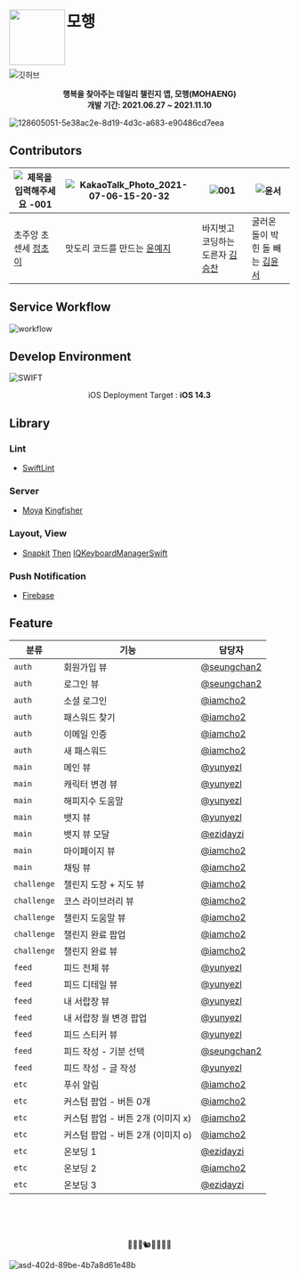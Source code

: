 # 모행<img src="https://user-images.githubusercontent.com/28949235/140954005-a89104e3-fae3-4eb5-ad36-b80dcec98eb5.png" align=left width=100>



<br>
<br>

![깃허브](https://user-images.githubusercontent.com/28949235/140954031-3b5af5ea-235b-4ebc-8e0e-3477d14ac5e0.png)

</p><div align=center>

<b> 행복을 찾아주는 데일리 챌린지 앱, 모행(MOHAENG)</b><br>
<b>개발 기간: 2021.06.27 ~ 2021.11.10</b>

</div>

![128605051-5e38ac2e-8d19-4d3c-a683-e90486cd7eea](https://user-images.githubusercontent.com/28949235/140956409-827ec41f-b29e-43de-b28a-403a0fec9a7e.png)


## Contributors

| ![제목을 입력해주세요 -001](https://user-images.githubusercontent.com/28949235/124549726-8b4e5b80-de6a-11eb-9bb4-2276af6012c1.png) | ![KakaoTalk_Photo_2021-07-06-15-20-32](https://user-images.githubusercontent.com/28949235/124551860-b71f1080-de6d-11eb-8c6b-7c416886fa20.png) | ![001](https://user-images.githubusercontent.com/28949235/124551273-da958b80-de6c-11eb-913d-c8436a0c1220.png) | ![윤서](https://user-images.githubusercontent.com/28949235/140469545-c5b8f553-9d13-4d56-80ad-5cb356e51bf4.png) |
| ------------------------------------------------------------ | ------------------------------------------------------------ | ------------------------------------------------------------ | ------------------------------------------------------------ |
| 초주앙 초센세 [정초이](https://github.com/iamcho2)           | 맛도리 코드를 만드는 [윤예지](https://github.com/yunyezl)    | 바지벗고 코딩하는 도른자 [김승찬](https://github.com/seungchan2) | 굴러온 돌이 박힌 돌 빼는 [김윤서](https://github.com/ezidayzi) |

## Service Workflow

![workflow](https://user-images.githubusercontent.com/28949235/146957319-00b1fa3c-0a70-4936-8885-c9a6a100d199.png)


## Develop Environment

![SWIFT](https://img.shields.io/static/v1?style=for-the-badge&logo=swift&message=SWIFT5&label=&color=FA7343&labelColor=000000)

<center>iOS Deployment Target : <b>iOS 14.3</b></center>

## Library

### Lint

* [SwiftLint](https://github.com/realm/SwiftLint)

### Server

* [Moya](https://github.com/Moya/Moya) [Kingfisher](https://github.com/onevcat/Kingfisher)

### Layout, View

* [Snapkit](https://github.com/SnapKit/SnapKit) [Then](https://github.com/devxoul/Then) [IQKeyboardManagerSwift]()

### Push Notification
* [Firebase](https://github.com/firebase/)


## Feature

| 분류 | 기능 | 담당자 |
| --- | --- | --- |
| `auth` | 회원가입 뷰 | [@seungchan2](https://github.com/seungchan2) |
| `auth` | 로그인 뷰 |[@seungchan2](https://github.com/seungchan2) |
| `auth` | 소셜 로그인 | [@iamcho2](https://github.com/iamcho2) |
| `auth` | 패스워드 찾기 |  [@iamcho2](https://github.com/iamcho2)  |
| `auth` | 이메일 인증 |  [@iamcho2](https://github.com/iamcho2)   |
| `auth` | 새 패스워드 |  [@iamcho2](https://github.com/iamcho2)   |
| `main` | 메인 뷰 |  [@yunyezl](https://github.com/yunyezl) | 
| `main` | 캐릭터 변경 뷰 | [@yunyezl](https://github.com/yunyezl) |
| `main` | 해피지수 도움말 | [@yunyezl](https://github.com/yunyezl)|
| `main` | 뱃지 뷰 | [@yunyezl](https://github.com/yunyezl) |
| `main` | 뱃지 뷰 모달 | [@ezidayzi](https://github.com/ezidayzi) |
| `main` | 마이페이지 뷰 | [@iamcho2](https://github.com/iamcho2)  |
| `main` | 채팅 뷰  | [@iamcho2](https://github.com/iamcho2)  |
| `challenge` | 챌린지 도장 + 지도 뷰 | [@iamcho2](https://github.com/iamcho2)  |
| `challenge` | 코스 라이브러리 뷰 | [@iamcho2](https://github.com/iamcho2)  |
| `challenge` | 챌린지 도움말 뷰 | [@iamcho2](https://github.com/iamcho2)  |
| `challenge` | 챌린지 완료 팝업 | [@iamcho2](https://github.com/iamcho2)  |
| `challenge` | 챌린지 완료 뷰 | [@iamcho2](https://github.com/iamcho2)  |
| `feed` | 피드 전체 뷰 | [@yunyezl](https://github.com/yunyezl) |
| `feed` | 피드 디테일 뷰 | [@yunyezl](https://github.com/yunyezl) |
| `feed` | 내 서랍장 뷰 | [@yunyezl](https://github.com/yunyezl) |
| `feed` | 내 서랍장 월 변경 팝업 | [@yunyezl](https://github.com/yunyezl) |
| `feed` | 피드 스티커 뷰 | [@yunyezl](https://github.com/yunyezl) |
| `feed` | 피드 작성 - 기분 선택 | [@seungchan2](https://github.com/seungchan2) |
| `feed` | 피드 작성 - 글 작성 |   [@yunyezl](https://github.com/yunyezl) |
| `etc` | 푸쉬 알림 | [@iamcho2](https://github.com/iamcho2)  |
| `etc` | 커스텀 팝업 - 버튼 0개 | [@iamcho2](https://github.com/iamcho2)  |
| `etc` | 커스텀 팝업 - 버튼 2개 (이미지 x) | [@iamcho2](https://github.com/iamcho2)  |
| `etc` | 커스텀 팝업 - 버튼 2개 (이미지 o) | [@iamcho2](https://github.com/iamcho2)  |
| `etc` | 온보딩 1 | [@ezidayzi](https://github.com/ezidayzi)|
| `etc` | 온보딩 2 | [@iamcho2](https://github.com/iamcho2)  |
| `etc` | 온보딩 3 | [@ezidayzi](https://github.com/ezidayzi) |

<br><br><br>
</p><div align=center>

🦝🐻🦔🐿🐥🐰🐘💛

</div>

![asd-402d-89be-4b7a8d61e48b](https://user-images.githubusercontent.com/28949235/140958826-b2d010b0-4735-4309-a01e-7d0875bd1bcd.png)

